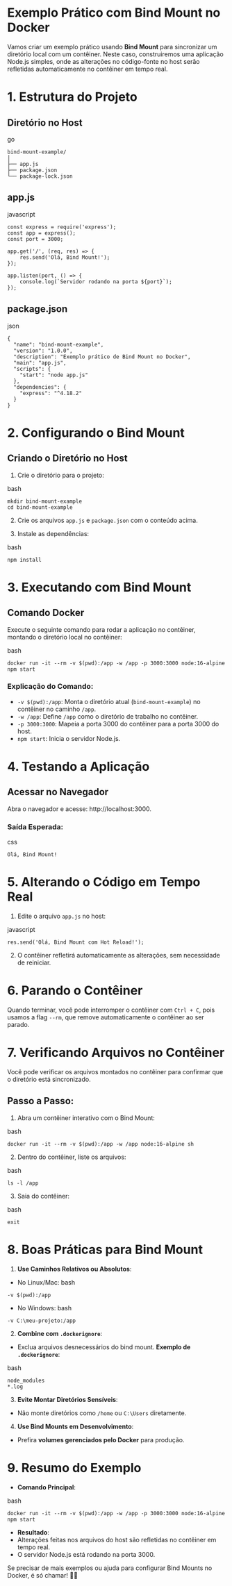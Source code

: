# Exemplo Prático com Bind Mount no Docker
Vamos criar um exemplo prático usando **Bind Mount** para sincronizar um diretório local com um contêiner. Neste caso, construiremos uma aplicação Node.js simples, onde as alterações no código-fonte no host serão refletidas automaticamente no contêiner em tempo real.

# 1. Estrutura do Projeto
## Diretório no Host
go
```
bind-mount-example/
│
├── app.js
├── package.json
└── package-lock.json
```
## app.js
javascript
```
const express = require('express');
const app = express();
const port = 3000;

app.get('/', (req, res) => {
    res.send('Olá, Bind Mount!');
});

app.listen(port, () => {
    console.log(`Servidor rodando na porta ${port}`);
});
```
## package.json
json
```
{
  "name": "bind-mount-example",
  "version": "1.0.0",
  "description": "Exemplo prático de Bind Mount no Docker",
  "main": "app.js",
  "scripts": {
    "start": "node app.js"
  },
  "dependencies": {
    "express": "^4.18.2"
  }
}
```
# 2. Configurando o Bind Mount
## Criando o Diretório no Host
1. Crie o diretório para o projeto:

bash
```
mkdir bind-mount-example
cd bind-mount-example
```
2. Crie os arquivos `app.js` e `package.json` com o conteúdo acima.

3. Instale as dependências:

bash
```
npm install
```
# 3. Executando com Bind Mount
## Comando Docker
Execute o seguinte comando para rodar a aplicação no contêiner, montando o diretório local no contêiner:

bash
```
docker run -it --rm -v $(pwd):/app -w /app -p 3000:3000 node:16-alpine npm start
```
### Explicação do Comando:
- `-v $(pwd):/app`: Monta o diretório atual (`bind-mount-example`) no contêiner no caminho `/app`.
- `-w /app`: Define `/app` como o diretório de trabalho no contêiner.
- `-p 3000:3000`: Mapeia a porta 3000 do contêiner para a porta 3000 do host.
- `npm start`: Inicia o servidor Node.js.

# 4. Testando a Aplicação
## Acessar no Navegador
Abra o navegador e acesse: http://localhost:3000.

### Saída Esperada:

css
```
Olá, Bind Mount!
```

# 5. Alterando o Código em Tempo Real
1. Edite o arquivo `app.js` no host:

javascript
```
res.send('Olá, Bind Mount com Hot Reload!');
```
2. O contêiner refletirá automaticamente as alterações, sem necessidade de reiniciar.

# 6. Parando o Contêiner
Quando terminar, você pode interromper o contêiner com `Ctrl + C`, pois usamos a flag `--rm`, que remove automaticamente o contêiner ao ser parado.

# 7. Verificando Arquivos no Contêiner
Você pode verificar os arquivos montados no contêiner para confirmar que o diretório está sincronizado.

## Passo a Passo:
1. Abra um contêiner interativo com o Bind Mount:

bash
```
docker run -it --rm -v $(pwd):/app -w /app node:16-alpine sh
```
2. Dentro do contêiner, liste os arquivos:

bash
```
ls -l /app
```
3. Saia do contêiner:

bash
```
exit
```
# 8. Boas Práticas para Bind Mount
1. **Use Caminhos Relativos ou Absolutos**:

- No Linux/Mac:
bash
```
-v $(pwd):/app
```
- No Windows:
bash
```
-v C:\meu-projeto:/app
```
2. **Combine com `.dockerignore`**:
- Exclua arquivos desnecessários do bind mount. **Exemplo de `.dockerignore`**:

bash
```
node_modules
*.log
```
3. **Evite Montar Diretórios Sensíveis**:
- Não monte diretórios como `/home` ou `C:\Users` diretamente.

4. **Use Bind Mounts em Desenvolvimento**:
- Prefira **volumes gerenciados pelo Docker** para produção.

# 9. Resumo do Exemplo
- **Comando Principal**:

bash
```
docker run -it --rm -v $(pwd):/app -w /app -p 3000:3000 node:16-alpine npm start
```
- **Resultado**:
- Alterações feitas nos arquivos do host são refletidas no contêiner em tempo real.
- O servidor Node.js está rodando na porta 3000.

Se precisar de mais exemplos ou ajuda para configurar Bind Mounts no Docker, é só chamar! 🚀😊
